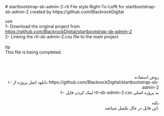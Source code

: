 <html>
# startbootstrap-sb-admin-2-rtl
File style Right-To-Lefft for startbootstrap-sb-admin-2 created by https://github.com/BlackrockDigital



use
<br>
1- Download the original project from https://github.com/BlackrockDigital/startbootstrap-sb-admin-2
<br>
2- Linking the rtl-sb-admin-2.css file to the main project
<br>
<br>
tip
<br>
This file is being completed.
<br>
<br>
<br>
<br>



<div style="text-align: right">
روش استفاده
<br>
۱- دانلود اصل پروژه از https://github.com/BlackrockDigital/startbootstrap-sb-admin-2
<br>
۲- لینک کردن فایل rtl-sb-admin-2.css به پروژه اصلی
<br>
<br>
نکته
<br>
این فایل در حال تکمیل میباشد.
</div>


</html>